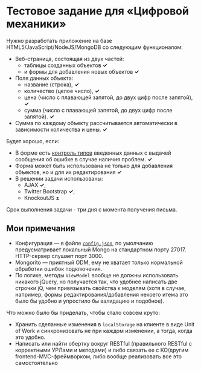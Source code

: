 Тестовое задание для «Цифровой механики»
========================================
Нужно разработать приложение на базе HTML5/JavaScript/NodeJS/MongoDB
со следующим функционалом:

- Веб-страница, состоящая из двух частей: 
	- таблицы созданных объектов **✓**
	- и формы для добавления новых объектов **✓**
- Поля данных объекта:
	- название (строка), **✓**
	- количество (целое число), **✓**
	- цена (число с плавающей запятой, до двух цифр после запятой), **✓**
	- сумма (число с плавающей запятой, до двух цифр после запятой). **✓**
- Сумма по каждому объекту рассчитывается автоматически в зависимости 
количества и цены. **✓**

Будет хорошо, если:

- В форме есть [контроль типов](https://github.com/kix/DI-test/blob/knockout/models.js#L11) введенных данных с выдачей сообщения
об ошибке в случае наличия проблем. **✓**
- Форма может быть использована не только для добавления объектов,
но и для их редактирования **✓**
- В решении задачи использованы:
	- AJAX **✓**, 
	- Twitter Bootstrap **✓**, 
	- KnockoutJS **±**

Срок выполнения задачи - три дня с момента получения письма.

Мои примечания
--------------

- Конфигурация — в файле [```config.json```](https://github.com/kix/DI-test/blob/knockout/config.json), по умолчанию предусматривает локальный Mongo на стандартном порту  27017. HTTP-сервер слушает порт 3000.
- Mongorito — приятный ODM, ему не хватает только нормальной обработки ошибок подключения.
- По логике, методы ```ViewModel``` вообще не должны использовать никакого jQuery, но получается так, что удобнее написать две строчки jQ, чем привязывать свойства к моделям (хотя в случае, например, формы редактирования/добавления некоего итема это было бы удобно и упростило бы валидацию и подобное).

	
Что можно было бы приделать, чтобы стало совсем круто:

- Хранить сделанные изменения в ```localStorage``` на клиенте в виде Unit of Work и синхронизовать не при каждом изменении, а тогда, когда это удобно.
- Написать или найти обертку вокруг RESTful (правильного RESTful с корректными УРЛами и методами) и либо связать ее с KO/другим frontend-MVC-фреймворком, либо вообще реализовать все это самостоятельно